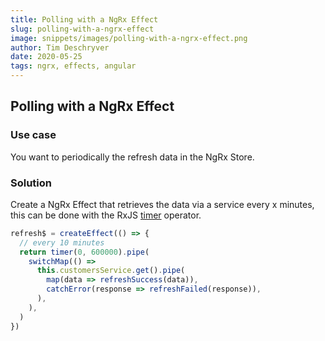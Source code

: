 ```yaml
---
title: Polling with a NgRx Effect
slug: polling-with-a-ngrx-effect
image: snippets/images/polling-with-a-ngrx-effect.png
author: Tim Deschryver
date: 2020-05-25
tags: ngrx, effects, angular
---
```


## Polling with a NgRx Effect

### Use case

You want to periodically the refresh data in the NgRx Store.

### Solution

Create a NgRx Effect that retrieves the data via a service every x minutes, this can be done with the RxJS [timer](https://rxjs-dev.firebaseapp.com/api/index/function/timer) operator.

```ts
refresh$ = createEffect(() => {
  // every 10 minutes
  return timer(0, 600000).pipe(
    switchMap(() =>
      this.customersService.get().pipe(
        map(data => refreshSuccess(data)),
        catchError(response => refreshFailed(response)),
      ),
    ),
  )
})
```
